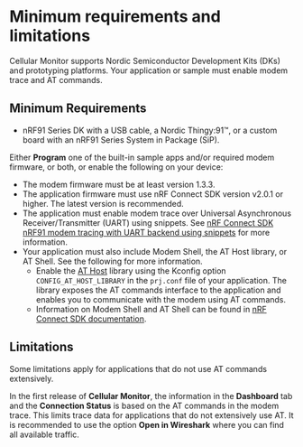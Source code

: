 # Minimum requirements and limitations

Cellular Monitor supports Nordic Semiconductor Development Kits (DKs) and prototyping platforms. Your application or sample must enable modem trace and AT commands.

## Minimum Requirements

- nRF91 Series DK with a USB cable, a Nordic Thingy:91™, or a custom board with an nRF91 Series System in Package (SiP).

Either **Program** one of the built-in sample apps and/or required modem firmware, or both, or enable the following on your device:

  - The modem firmware must be at least version 1.3.3.
  - The application firmware must use nRF Connect SDK version v2.0.1 or higher. The latest version is recommended.
  - The application must enable modem trace over Universal Asynchronous Receiver/Transmitter (UART) using snippets. See [nRF Connect SDK nRF91 modem tracing with UART backend using snippets](https://docs.nordicsemi.com/bundle/ncs-latest/page/nrf/device_guides/working_with_nrf/nrf91/nrf9160.html#nrf91_modem_tracing_with_uart_backend_using_snippets) for more information.
  - Your application must also include Modem Shell, the AT Host library, or AT Shell. See the following for more information.
    - Enable the [AT Host](https://docs.nordicsemi.com/bundle/ncs-latest/page/nrf/libraries/modem/at_host.html) library using the Kconfig option `CONFIG_AT_HOST_LIBRARY` in the `prj.conf` file of your application. The library exposes the AT commands interface to the application and enables you to communicate with the modem using AT commands.
    - Information on Modem Shell and AT Shell can be found in [nRF Connect SDK documentation](https://docs.nordicsemi.com/bundle/ncs-latest/page/nrf/index.html).

## Limitations

Some limitations apply for applications that do not use AT commands extensively.

In the first release of **Cellular Monitor**, the information in the **Dashboard** tab and the **Connection Status** is based on the AT commands in the modem trace. This limits trace data for applications that do not extensively use AT. It is recommended to use the option **Open in Wireshark** where you can find all available traffic.